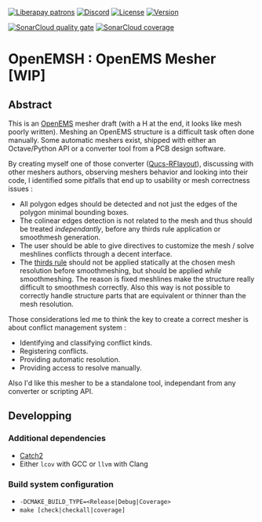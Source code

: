 [![Liberapay patrons](https://img.shields.io/liberapay/patrons/thomaslepoix.svg?logo=liberapay)](https://liberapay.com/thomaslepoix/donate)
[![Discord](https://img.shields.io/discord/616889479298547722?logo=discord)](https://discord.gg/P82fEmE)
[![License](https://img.shields.io/github/license/Open-RFlab/openemsh)](LICENSE)
[![Version](https://img.shields.io/github/v/release/Open-RFlab/openemsh)](https://github.com/Open-RFlab/openemsh/releases/latest)

[![SonarCloud quality gate](https://sonarcloud.io/api/project_badges/measure?project=Open-RFlab_openemsh&metric=alert_status)](https://sonarcloud.io/dashboard?id=Open-RFlab_openemsh)
[![SonarCloud coverage](https://sonarcloud.io/api/project_badges/measure?project=Open-RFlab_openemsh&metric=coverage)](https://sonarcloud.io/dashboard?id=Open-RFlab_openemsh)

# OpenEMSH : OpenEMS Mesher [WIP]

## Abstract

This is an [OpenEMS](https://openems.de) mesher draft (with a H at the end, it looks like mesh poorly written). Meshing an OpenEMS structure is a difficult task often done manually. Some automatic meshers exist, shipped with either an Octave/Python API or a converter tool from a PCB design software.

By creating myself one of those converter ([Qucs-RFlayout](https://github.com/thomaslepoix/Qucs-RFlayout)), discussing with other meshers authors, observing meshers behavior and looking into their code, I identified some pitfalls that end up to usability or mesh correctness issues :

- All polygon edges should be detected and not just the edges of the polygon minimal bounding boxes.
- The colinear edges detection is not related to the mesh and thus should be treated _independantly_, before any thirds rule application or smoothmesh generation.
- The user should be able to give directives to customize the mesh / solve meshlines conflicts through a decent interface.
- The [thirds rule](https://openems.de/index.php/FDTD_Mesh.html) should not be applied statically at the chosen mesh resolution before smoothmeshing, but should be applied _while_ smoothmeshing. The reason is fixed meshlines make the structure really difficult to smoothmesh correctly. Also this way is not possible to correctly handle structure parts that are equivalent or thinner than the mesh resolution.

Those considerations led me to think the key to create a correct mesher is about conflict management system :
- Identifying and classifying conflict kinds.
- Registering conflicts.
- Providing automatic resolution.
- Providing access to resolve manually.

Also I'd like this mesher to be a standalone tool, independant from any converter or scripting API.

<!--
## Build & usage
### Dependencies
-->

## Developping

### Additional dependencies

- [Catch2](https://github.com/catchorg/Catch2/blob/devel/docs/cmake-integration.md#installing-catch2-from-git-repository)
- Either `lcov` with GCC or `llvm` with Clang

### Build system configuration

- `-DCMAKE_BUILD_TYPE=<Release|Debug|Coverage>`
- `make [check|checkall|coverage]`
